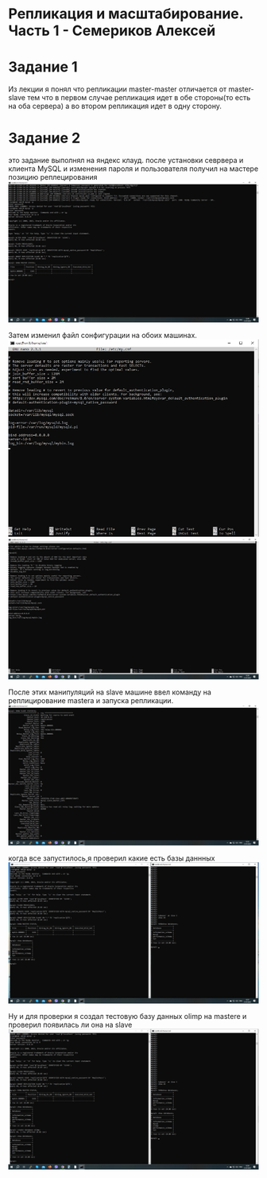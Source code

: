 # Репликация и масштабирование. Часть 1 - Семериков Алексей

# Задание 1
Из лекции я понял что репликации master-master отличается от master-slave тем что в первом случае репликация идет в обе стороны(то есть на оба сервера) а во втором репликация идет в одну сторону.


# Задание 2
это задание выполнял на яндекс клауд. после установки севрвера и клиента MySQL и изменения пароля и пользователя получил на мастере позицию реплецирования
![](https://github.com/olimp85/replikation-part-1/blob/main/master%20position.jpg)

Затем изменил файл сонфигурации на обоих машинах.
![](https://github.com/olimp85/replikation-part-1/blob/main/my.cnf%20vm1.jpg)
![](https://github.com/olimp85/replikation-part-1/blob/main/my.cnf%20vm2.jpg)

После этих манипуляций на slave машине ввел команду на реплицирование masterа  и запуска репликации.
![](https://github.com/olimp85/replikation-part-1/blob/main/slave%20info.jpg)

когда все запустилось,я проверил какие есть базы даннных
![](https://github.com/olimp85/replikation-part-1/blob/main/data%20bases.jpg)

Ну и для проверки я создал тестовую базу данных olimp на mastere и проверил появилась ли она на slave
![](https://github.com/olimp85/replikation-part-1/blob/main/olimp%20db.jpg)
